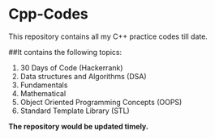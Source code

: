 # Cpp-Codes

This repository contains all my C++ practice codes till date. 

##It contains the following topics:

1. 30 Days of Code (Hackerrank)
2. Data structures and Algorithms (DSA)
3. Fundamentals 
4. Mathematical 
5. Object Oriented Programming Concepts (OOPS)
6. Standard Template Library (STL)


**The repository would be updated timely.**
